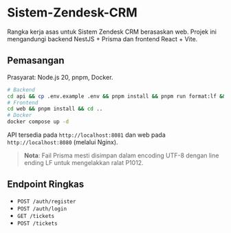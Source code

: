 # Sistem-Zendesk-CRM

Rangka kerja asas untuk Sistem Zendesk CRM berasaskan web. Projek ini mengandungi backend NestJS + Prisma dan frontend React + Vite.

## Pemasangan

Prasyarat: Node.js 20, pnpm, Docker.

```bash
# Backend
cd api && cp .env.example .env && pnpm install && pnpm run format:lf && pnpm prisma:generate && pnpm prisma:migrate && pnpm prisma:seed && cd ..
# Frontend
cd web && pnpm install && cd ..
# Docker
docker compose up -d
```

API tersedia pada `http://localhost:8081` dan web pada `http://localhost:8080` (melalui Nginx).

> **Nota**: Fail Prisma mesti disimpan dalam encoding UTF-8 dengan line ending LF untuk mengelakkan ralat P1012.

## Endpoint Ringkas

- `POST /auth/register`
- `POST /auth/login`
- `GET /tickets`
- `POST /tickets`
